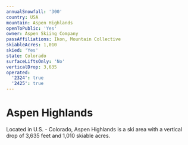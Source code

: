```yaml
---
annualSnowfall: '300'
country: USA
mountain: Aspen Highlands
openToPublic: 'Yes'
owner: Aspen Skiing Company
passAffiliations: Ikon, Mountain Collective
skiableAcres: 1,010
skied: 'Yes'
state: Colorado
surfaceLiftsOnly: 'No'
verticalDrop: 3,635
operated:
  '2324': true
  '2425': true
---
```



# Aspen Highlands

Located in U.S. - Colorado, Aspen Highlands is a ski area with a vertical drop of 3,635 feet and 1,010 skiable acres.
